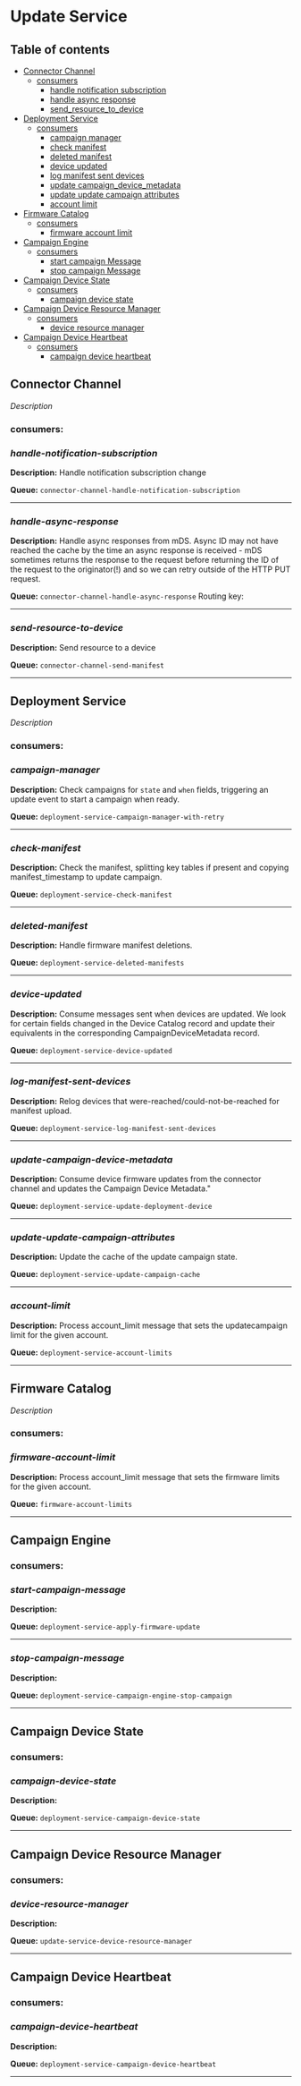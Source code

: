 
# Update Service

## Table of contents

- [Connector Channel](#connector-channel)
    * [consumers](#consumers)
        + [handle notification subscription](#handle-notification-subscription)
        + [handle async response](#handle-async-response)
        + [send_resource_to_device](#send-resource-to-device)        
- [Deployment Service](#deployment-service)
    * [consumers](#consumers)
        + [campaign manager](#campaign-manager)
        + [check manifest](#check-manifest)
        + [deleted manifest](#deleted-manifest)   
        + [device updated](#device-updated)
        + [log manifest sent devices](#log-manifest-sent-devices)
        + [update campaign_device_metadata](#update-campaign-device-metadata)
        + [update update campaign attributes](#update-update-campaign-attributes)
        + [account limit](#account-limit)        
- [Firmware Catalog](#firmware-catalog)
    * [consumers](#consumers)
        + [firmware account limit](#firmware-account-limit)
- [Campaign Engine](#campaign-engine)
    * [consumers](#consumers)
        + [start campaign Message](#start-campaign-message)
        + [stop campaign Message](#stop-campaign-message)
- [Campaign Device State](#campaign-device-state)
    * [consumers](#consumers)
        + [campaign device state](#campaign-device-state)
- [Campaign Device Resource Manager](#campaign-device-resource-manager)
    * [consumers](#consumers)
        + [device resource manager](#device-resource-manager)
- [Campaign Device Heartbeat](#campaign-device-heartbeat)
    * [consumers](#consumers)
        + [campaign device heartbeat](#campaign-device-heartbeat)
  


## **Connector Channel**
*Description*

### **consumers**:

### *handle-notification-subscription*
 **Description:** Handle notification subscription change
 
 **Queue:** `connector-channel-handle-notification-subscription`
 _____
### *handle-async-response*
  **Description:** Handle async responses from mDS.
 Async ID may not have reached the cache by the time an async response is
 received - mDS sometimes returns the response to the request before returning the ID of the request to the
 originator(!) and so we can retry outside of the HTTP PUT request.
 
 **Queue:** `connector-channel-handle-async-response`
 Routing key: 
 _____
### *send-resource-to-device*
 **Description:** Send resource to a device
 
 **Queue:** `connector-channel-send-manifest`
 _____
## **Deployment Service**
*Description*

### **consumers**:

### *campaign-manager*
 **Description:** Check campaigns for `state` and `when` fields, triggering an update event to start a campaign when ready.
 
 **Queue:** `deployment-service-campaign-manager-with-retry`
_____
### *check-manifest*
 **Description:** Check the manifest, splitting key tables if present and copying manifest_timestamp to update campaign.
 
 **Queue:** `deployment-service-check-manifest`
_____
### *deleted-manifest*
 **Description:** Handle firmware manifest deletions.
 
 **Queue:** `deployment-service-deleted-manifests`
_____
### *device-updated*
 **Description:** Consume messages sent when devices are updated.
    We look for certain fields changed in the Device Catalog record and update their equivalents
    in the corresponding CampaignDeviceMetadata record.
 
 **Queue:** `deployment-service-device-updated`
_____
### *log-manifest-sent-devices*
 **Description:** Relog devices that were-reached/could-not-be-reached for manifest upload.
 
 **Queue:** `deployment-service-log-manifest-sent-devices`
_____
### *update-campaign-device-metadata*
 **Description:** Consume device firmware updates from the connector channel and updates the Campaign Device Metadata."
 
 **Queue:** `deployment-service-update-deployment-device`
_____
### *update-update-campaign-attributes*
 **Description:** Update the cache of the update campaign state.
 
 **Queue:** `deployment-service-update-campaign-cache`
_____
### *account-limit*
 **Description:** Process account_limit message that sets the updatecampaign limit for the given account.
 
 **Queue:** `deployment-service-account-limits`
_____
## **Firmware Catalog**
*Description*

### **consumers**:

### *firmware-account-limit*
 **Description:** Process account_limit message that sets the firmware limits for the given account.
 
 **Queue:** `firmware-account-limits`
 _____
## **Campaign Engine**
### **consumers**:

### *start-campaign-message*
 **Description:**
 
 **Queue:** `deployment-service-apply-firmware-update`
 _____
### *stop-campaign-message*
 **Description:**
 
 **Queue:** `deployment-service-campaign-engine-stop-campaign`
 _____
## **Campaign Device State**
### **consumers**:

### *campaign-device-state*
 **Description:**
 
 **Queue:** `deployment-service-campaign-device-state`
_____
## **Campaign Device Resource Manager**
### **consumers**:

### *device-resource-manager*
 **Description:**
 
 **Queue:** `update-service-device-resource-manager`
 _____
## **Campaign Device Heartbeat**
### **consumers**:

### *campaign-device-heartbeat*
 **Description:**
 
 **Queue:** `deployment-service-campaign-device-heartbeat`
_____
